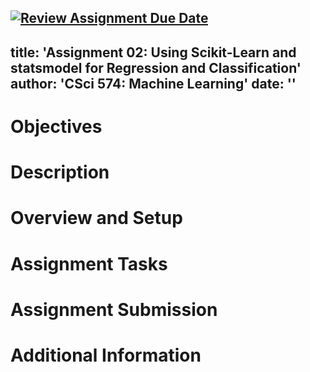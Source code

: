 [![Review Assignment Due Date](https://classroom.github.com/assets/deadline-readme-button-22041afd0340ce965d47ae6ef1cefeee28c7c493a6346c4f15d667ab976d596c.svg)](https://classroom.github.com/a/FQFqsMAA)
---
title: 'Assignment 02: Using Scikit-Learn and statsmodel for Regression and Classification'
author: 'CSci 574: Machine Learning'
date: ''
---

# Objectives

# Description

# Overview and Setup

# Assignment Tasks

# Assignment Submission

# Additional Information

